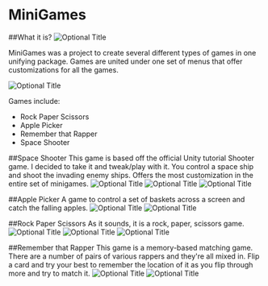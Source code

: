 # MiniGames
##What it is?
![](/screenshots/1.png?raw=true "Optional Title")

MiniGames was a project to create several different types of games in one unifying package. Games are united under one set of menus that offer customizations for all the games.

![](/screenshots/2.png?raw=true "Optional Title")


Games include:
- Rock Paper Scissors
- Apple Picker
- Remember that Rapper
- Space Shooter

##Space Shooter
This game is based off the official Unity tutorial Shooter game. I decided to take it and tweak/play with it. You control a space ship and shoot the invading enemy ships. Offers the most customization in the entire set of minigames. 
![](/screenshots/3.png?raw=true "Optional Title")
![](/screenshots/4.png?raw=true "Optional Title")
![](/screenshots/5.png?raw=true "Optional Title")

##Apple Picker
A game to control a set of baskets across a screen and catch the falling apples.
![](/screenshots/6.png?raw=true "Optional Title")
![](/screenshots/7.png?raw=true "Optional Title")

##Rock Paper Scissors
As it sounds, it is a rock, paper, scissors game.
![](/screenshots/8.png?raw=true "Optional Title")
![](/screenshots/9.png?raw=true "Optional Title")
![](/screenshots/10.png?raw=true "Optional Title")


##Remember that Rapper
This game is a memory-based matching game. There are a number of pairs of various rappers and they're all mixed in. Flip a card and try your best to remember the location of it as you flip through more and try to match it.
![](/screenshots/11.png?raw=true "Optional Title")
![](/screenshots/12.png?raw=true "Optional Title")
